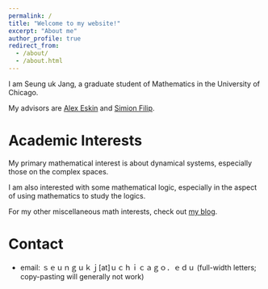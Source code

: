 ```yaml
---
permalink: /
title: "Welcome to my website!"
excerpt: "About me"
author_profile: true
redirect_from: 
  - /about/
  - /about.html
---
```


<!-- [academicpages template](https://github.com/academicpages/academicpages.github.io) -->

I am Seung uk Jang, a graduate student of Mathematics in the University of Chicago.

My advisors are [Alex Eskin](https://www.math.uchicago.edu/~eskin/) and [Simion Filip](https://math.uchicago.edu/~sfilip/).

# Academic Interests
My primary mathematical interest is about dynamical systems, especially those on the complex spaces.

I am also interested with some mathematical logic, especially in the aspect of using mathematics to study the logics.

For my other miscellaneous math interests, check out [my blog](https://seungukj.github.io/blog/).

# Contact
 * email: ｓｅｕｎｇｕｋｊ[at]ｕｃｈｉｃａｇｏ．ｅｄｕ (full-width letters; copy-pasting will generally not work)

